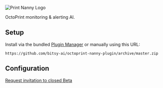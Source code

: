 ![Print Nanny Logo](https://github.com/bitsy-ai/octoprint-nanny-plugin/raw/main/docs/images/logo.jpg)

OctoPrint monitoring & alerting AI.

## Setup

Install via the bundled [Plugin Manager](https://docs.octoprint.org/en/master/bundledplugins/pluginmanager.html)
or manually using this URL:

    https://github.com/bitsy-ai/octoprint-nanny-plugin/archive/master.zip

## Configuration

[Request invitation to closed Beta](https://www.print-nanny.com/request-invite/)
